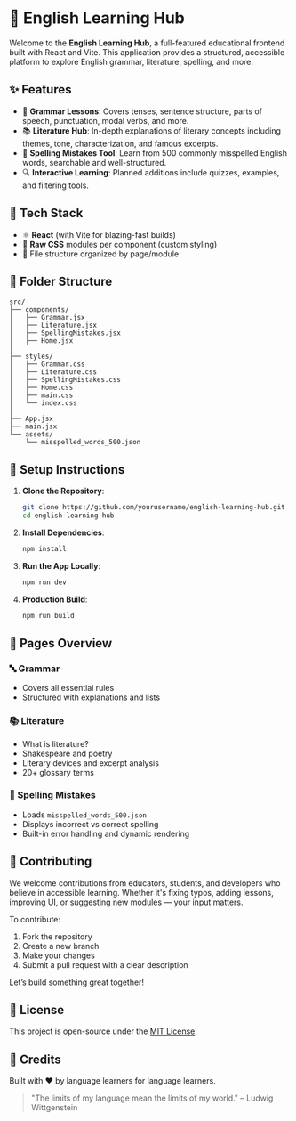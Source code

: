 # 📘 English Learning Hub

Welcome to the **English Learning Hub**, a full-featured educational frontend built with React and Vite. This application provides a structured, accessible platform to explore English grammar, literature, spelling, and more.

## ✨ Features

- 📖 **Grammar Lessons**: Covers tenses, sentence structure, parts of speech, punctuation, modal verbs, and more.
- 📚 **Literature Hub**: In-depth explanations of literary concepts including themes, tone, characterization, and famous excerpts.
- 📝 **Spelling Mistakes Tool**: Learn from 500 commonly misspelled English words, searchable and well-structured.
- 🔍 **Interactive Learning**: Planned additions include quizzes, examples, and filtering tools.

## 🚀 Tech Stack

- ⚛️ **React** (with Vite for blazing-fast builds)
- 🧼 **Raw CSS** modules per component (custom styling)
- 📁 File structure organized by page/module

## 📂 Folder Structure

```
src/
├── components/
│   ├── Grammar.jsx
│   ├── Literature.jsx
│   ├── SpellingMistakes.jsx
│   ├── Home.jsx
│
├── styles/
│   ├── Grammar.css
│   ├── Literature.css
│   ├── SpellingMistakes.css
│   ├── Home.css
│   ├── main.css
│   └── index.css
│
├── App.jsx
├── main.jsx
└── assets/
    └── misspelled_words_500.json
```

## 🔧 Setup Instructions

1. **Clone the Repository**:
   ```bash
   git clone https://github.com/yourusername/english-learning-hub.git
   cd english-learning-hub
   ```

2. **Install Dependencies**:
   ```bash
   npm install
   ```

3. **Run the App Locally**:
   ```bash
   npm run dev
   ```

4. **Production Build**:
   ```bash
   npm run build
   ```

## 📘 Pages Overview

### 🔤 Grammar
- Covers all essential rules
- Structured with explanations and lists

### 📚 Literature
- What is literature?
- Shakespeare and poetry
- Literary devices and excerpt analysis
- 20+ glossary terms

### 🧠 Spelling Mistakes
- Loads `misspelled_words_500.json`
- Displays incorrect vs correct spelling
- Built-in error handling and dynamic rendering

## 🤝 Contributing

We welcome contributions from educators, students, and developers who believe in accessible learning. Whether it's fixing typos, adding lessons, improving UI, or suggesting new modules — your input matters.

To contribute:
1. Fork the repository
2. Create a new branch
3. Make your changes
4. Submit a pull request with a clear description

Let’s build something great together!

## 📄 License

This project is open-source under the [MIT License](LICENSE).

## 🙌 Credits

Built with ❤️ by language learners for language learners.

> "The limits of my language mean the limits of my world." – Ludwig Wittgenstein
